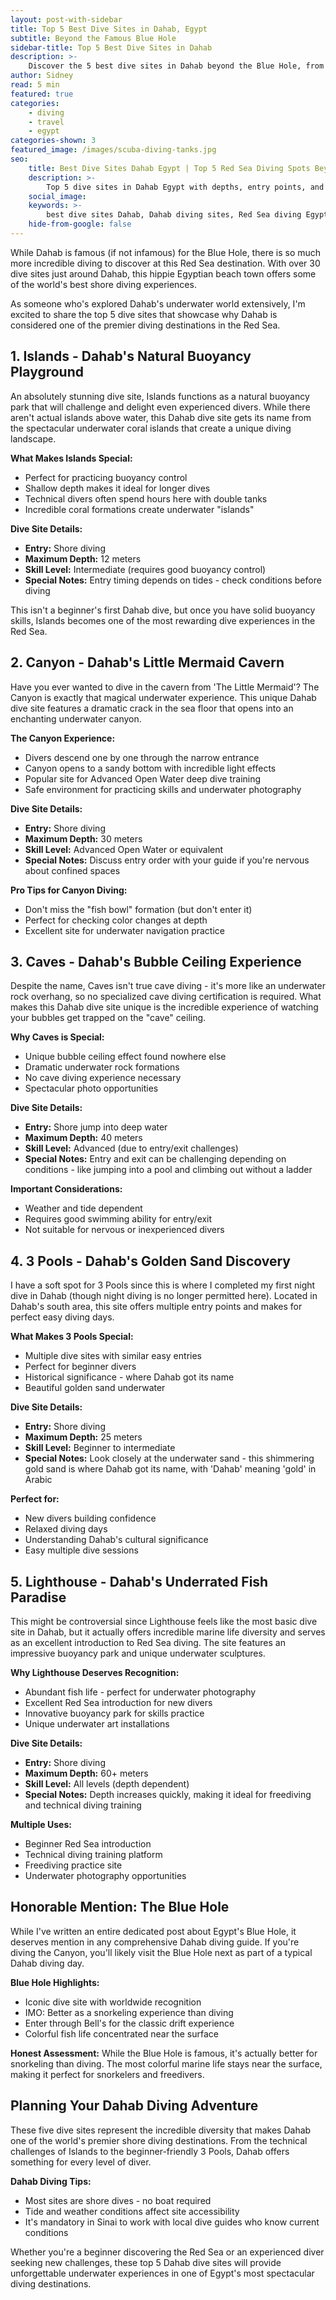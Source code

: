 ```yaml
---
layout: post-with-sidebar
title: Top 5 Best Dive Sites in Dahab, Egypt
subtitle: Beyond the Famous Blue Hole
sidebar-title: Top 5 Best Dive Sites in Dahab
description: >-
    Discover the 5 best dive sites in Dahab beyond the Blue Hole, from Islands to Canyon - this is your insider guide to Dahab's top Red Sea diving spots.
author: Sidney
read: 5 min
featured: true
categories:
    - diving
    - travel
    - egypt
categories-shown: 3
featured_image: /images/scuba-diving-tanks.jpg
seo:
    title: Best Dive Sites Dahab Egypt | Top 5 Red Sea Diving Spots Beyond Blue Hole
    description: >-
        Top 5 dive sites in Dahab Egypt with depths, entry points, and insider tips. Discover Islands, Canyon, Caves, 3 Pools, and Lighthouse - Dahab's best diving spots.
    social_image:
    keywords: >-
        best dive sites Dahab, Dahab diving sites, Red Sea diving Egypt, Dahab Egypt diving, Islands dive site Dahab, Canyon dive site Dahab, Caves dive site Dahab, 3 Pools Dahab diving, Lighthouse dive site Dahab, Dahab shore diving, Red Sea dive sites, Egypt diving destinations, Dahab dive guide, best diving Dahab Egypt
    hide-from-google: false
---
```


While Dahab is famous (if not infamous) for the Blue Hole, there is so much more incredible diving to discover at this Red Sea destination. With over 30 dive sites just around Dahab, this hippie Egyptian beach town offers some of the world's best shore diving experiences.

As someone who's explored Dahab's underwater world extensively, I'm excited to share the top 5 dive sites that showcase why Dahab is considered one of the premier diving destinations in the Red Sea.

## 1. **Islands** - Dahab's Natural Buoyancy Playground

An absolutely stunning dive site, Islands functions as a natural buoyancy park that will challenge and delight even experienced divers. While there aren't actual islands above water, this Dahab dive site gets its name from the spectacular underwater coral islands that create a unique diving landscape.

**What Makes Islands Special:**
- Perfect for practicing buoyancy control
- Shallow depth makes it ideal for longer dives
- Technical divers often spend hours here with double tanks
- Incredible coral formations create underwater "islands"

**Dive Site Details:**
- **Entry:** Shore diving
- **Maximum Depth:** 12 meters
- **Skill Level:** Intermediate (requires good buoyancy control)
- **Special Notes:** Entry timing depends on tides - check conditions before diving

This isn't a beginner's first Dahab dive, but once you have solid buoyancy skills, Islands becomes one of the most rewarding dive experiences in the Red Sea.

## 2. **Canyon** - Dahab's Little Mermaid Cavern

Have you ever wanted to dive in the cavern from 'The Little Mermaid'? The Canyon is exactly that magical underwater experience. This unique Dahab dive site features a dramatic crack in the sea floor that opens into an enchanting underwater canyon.

**The Canyon Experience:**
- Divers descend one by one through the narrow entrance
- Canyon opens to a sandy bottom with incredible light effects
- Popular site for Advanced Open Water deep dive training
- Safe environment for practicing skills and underwater photography

**Dive Site Details:**
- **Entry:** Shore diving
- **Maximum Depth:** 30 meters
- **Skill Level:** Advanced Open Water or equivalent
- **Special Notes:** Discuss entry order with your guide if you're nervous about confined spaces

**Pro Tips for Canyon Diving:**
- Don't miss the "fish bowl" formation (but don't enter it)
- Perfect for checking color changes at depth
- Excellent site for underwater navigation practice

## 3. **Caves** - Dahab's Bubble Ceiling Experience

Despite the name, Caves isn't true cave diving - it's more like an underwater rock overhang, so no specialized cave diving certification is required. What makes this Dahab dive site unique is the incredible experience of watching your bubbles get trapped on the "cave" ceiling.

**Why Caves is Special:**
- Unique bubble ceiling effect found nowhere else
- Dramatic underwater rock formations
- No cave diving experience necessary
- Spectacular photo opportunities

**Dive Site Details:**
- **Entry:** Shore jump into deep water
- **Maximum Depth:** 40 meters
- **Skill Level:** Advanced (due to entry/exit challenges)
- **Special Notes:** Entry and exit can be challenging depending on conditions - like jumping into a pool and climbing out without a ladder

**Important Considerations:**
- Weather and tide dependent
- Requires good swimming ability for entry/exit
- Not suitable for nervous or inexperienced divers

## 4. **3 Pools** - Dahab's Golden Sand Discovery

I have a soft spot for 3 Pools since this is where I completed my first night dive in Dahab (though night diving is no longer permitted here). Located in Dahab's south area, this site offers multiple entry points and makes for perfect easy diving days.

**What Makes 3 Pools Special:**
- Multiple dive sites with similar easy entries
- Perfect for beginner divers
- Historical significance - where Dahab got its name
- Beautiful golden sand underwater

**Dive Site Details:**
- **Entry:** Shore diving
- **Maximum Depth:** 25 meters
- **Skill Level:** Beginner to intermediate
- **Special Notes:** Look closely at the underwater sand - this shimmering gold sand is where Dahab got its name, with 'Dahab' meaning 'gold' in Arabic

**Perfect for:**
- New divers building confidence
- Relaxed diving days
- Understanding Dahab's cultural significance
- Easy multiple dive sessions

## 5. **Lighthouse** - Dahab's Underrated Fish Paradise

This might be controversial since Lighthouse feels like the most basic dive site in Dahab, but it actually offers incredible marine life diversity and serves as an excellent introduction to Red Sea diving. The site features an impressive buoyancy park and unique underwater sculptures.

**Why Lighthouse Deserves Recognition:**
- Abundant fish life - perfect for underwater photography
- Excellent Red Sea introduction for new divers
- Innovative buoyancy park for skills practice
- Unique underwater art installations

**Dive Site Details:**
- **Entry:** Shore diving
- **Maximum Depth:** 60+ meters
- **Skill Level:** All levels (depth dependent)
- **Special Notes:** Depth increases quickly, making it ideal for freediving and technical diving training

**Multiple Uses:**
- Beginner Red Sea introduction
- Technical diving training platform
- Freediving practice site
- Underwater photography opportunities

## Honorable Mention: **The Blue Hole**

While I've written an entire dedicated post about Egypt's Blue Hole, it deserves mention in any comprehensive Dahab diving guide. If you're diving the Canyon, you'll likely visit the Blue Hole next as part of a typical Dahab diving day.

**Blue Hole Highlights:**
- Iconic dive site with worldwide recognition
- IMO: Better as a snorkeling experience than diving
- Enter through Bell's for the classic drift experience
- Colorful fish life concentrated near the surface

**Honest Assessment:** While the Blue Hole is famous, it's actually better for snorkeling than diving. The most colorful marine life stays near the surface, making it perfect for snorkelers and freedivers.

## Planning Your **Dahab** Diving Adventure

These five dive sites represent the incredible diversity that makes Dahab one of the world's premier shore diving destinations. From the technical challenges of Islands to the beginner-friendly 3 Pools, Dahab offers something for every level of diver.

**Dahab Diving Tips:**
- Most sites are shore dives - no boat required
- Tide and weather conditions affect site accessibility
- It's mandatory in Sinai to work with local dive guides who know current conditions

Whether you're a beginner discovering the Red Sea or an experienced diver seeking new challenges, these top 5 Dahab dive sites will provide unforgettable underwater experiences in one of Egypt's most spectacular diving destinations.
